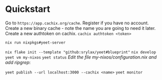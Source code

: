 # Quickstart

Go to `https://app.cachix.org/cache`. Register if you have no account.
Create a new binary cache - note the name you are going to need it later.
Create a new authtoken on cachix.
`cachix authtoken <token>`


`nix run nixpkgs#yeet-server`

`nix flake init --template "github:srylax/yeet#blueprint"`
`nix develop`
`yeet vm my-nixos`
`yeet status`
*Edit the file my-nixos/configuration.nix and add ripgrep*:

`yeet publish --url localhost:3000 --cachix <name>`
`yeet monitor`
